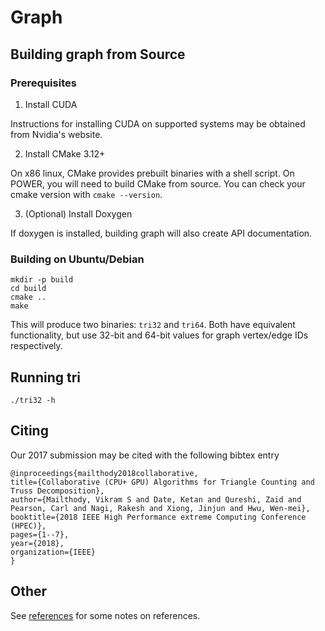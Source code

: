 # Graph

## Building graph from Source

### Prerequisites

1. Install CUDA

Instructions for installing CUDA on supported systems may be obtained from Nvidia's website.

2. Install CMake 3.12+

On x86 linux, CMake provides prebuilt binaries with a shell script.
On POWER, you will need to build CMake from source.
You can check your cmake version with `cmake --version`.

3. (Optional) Install Doxygen

If doxygen is installed, building graph will also create API documentation.

### Building on Ubuntu/Debian

    mkdir -p build
    cd build
    cmake ..
    make

This will produce two binaries: `tri32` and `tri64`.
Both have equivalent functionality, but use 32-bit and 64-bit values for graph vertex/edge IDs respectively.

## Running tri

    ./tri32 -h

## Citing

Our 2017 submission may be cited with the following bibtex entry

    @inproceedings{mailthody2018collaborative,
    title={Collaborative (CPU+ GPU) Algorithms for Triangle Counting and Truss Decomposition},
    author={Mailthody, Vikram S and Date, Ketan and Qureshi, Zaid and Pearson, Carl and Nagi, Rakesh and Xiong, Jinjun and Hwu, Wen-mei},
    booktitle={2018 IEEE High Performance extreme Computing Conference (HPEC)},
    pages={1--7},
    year={2018},
    organization={IEEE}
    }

## Other

See [references](references) for some notes on references.